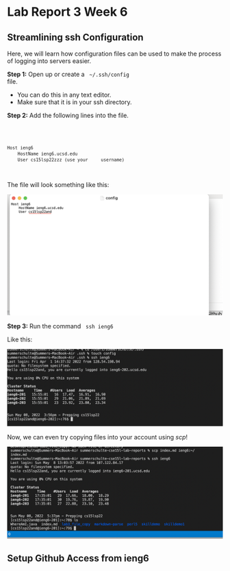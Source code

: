 # Lab Report 3 Week 6
## **Streamlining ssh Configuration**
Here, we will learn how configuration files can be used to make the process of logging into servers easier.

**Step 1:** Open up or create a <code> ~/.ssh/config </code> file.

- You can do this in any text editor.
- Make sure that it is in your ssh directory.

**Step 2:** Add the following lines into the file.

<code>

    Host ieng6
        HostName ieng6.ucsd.edu
        User cs15lsp22zzz (use your     username)
</code>


The file will look something like this:


![Image](file.png)


**Step 3:** Run the command <code> ssh ieng6 </code> 

Like this:

![Image](command.png)

Now, we can even try copying files into your account using *scp*!


![Image](terminal.png)


## **Setup Github Access from ieng6**



